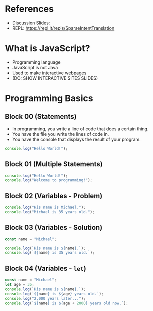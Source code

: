 # References

- Discussion Slides:
- REPL: https://repl.it/repls/SparseIntentTranslation

# What is JavaScript?

- Programming language
- JavaScript is not Java
- Used to make interactive webpages
- (DO: SHOW INTERACTIVE SITES SLIDES)

# Programming Basics

## Block 00 (Statements)

- In programming, you write a line of code that does a certain thing.
- You have the file you write the lines of code in.
- You have the console that displays the result of your program.

```javascript
console.log("Hello World!");
```

## Block 01 (Multiple Statements)

```javascript
console.log("Hello World!");
console.log("Welcome to programming!");
```

## Block 02 (Variables - Problem)

```javascript
console.log("His name is Michael.");
console.log("Michael is 35 years old.");
```

## Block 03 (Variables - Solution)

```javascript
const name = "Michael";

console.log(`His name is ${name}.`);
console.log(`${name} is 35 years old.`);
```

## Block 04 (Variables - `let`)

```javascript
const name = "Michael";
let age = 35;
console.log(`His name is ${name}.`);
console.log(`${name} is ${age} years old.`);
console.log("2,000 years later...");
console.log(`${name} is ${age + 2000} years old now.`);
```
